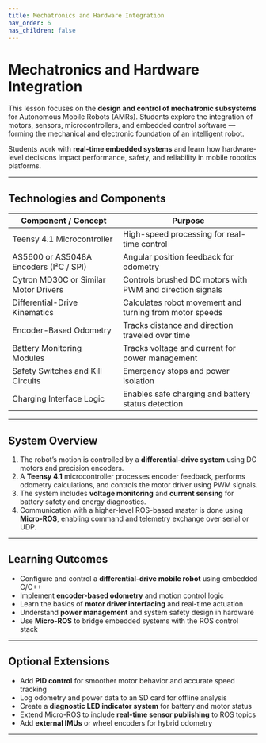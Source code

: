 ```yaml
---
title: Mechatronics and Hardware Integration
nav_order: 6
has_children: false
---
```


# Mechatronics and Hardware Integration

This lesson focuses on the **design and control of mechatronic subsystems** for Autonomous Mobile Robots (AMRs). Students explore the integration of motors, sensors, microcontrollers, and embedded control software — forming the mechanical and electronic foundation of an intelligent robot.

Students work with **real-time embedded systems** and learn how hardware-level decisions impact performance, safety, and reliability in mobile robotics platforms.

---

## Technologies and Components

| Component / Concept                            | Purpose                                                         |
|------------------------------------------------|-----------------------------------------------------------------|
| Teensy 4.1 Microcontroller                     | High-speed processing for real-time control                     |
| AS5600 or AS5048A Encoders (I²C / SPI)         | Angular position feedback for odometry                          |
| Cytron MD30C or Similar Motor Drivers          | Controls brushed DC motors with PWM and direction signals       |
| Differential-Drive Kinematics                  | Calculates robot movement and turning from motor speeds         |
| Encoder-Based Odometry                         | Tracks distance and direction traveled over time                |
| Battery Monitoring Modules                     | Tracks voltage and current for power management                 |
| Safety Switches and Kill Circuits              | Emergency stops and power isolation                             |
| Charging Interface Logic                       | Enables safe charging and battery status detection              |

---

## System Overview

1. The robot’s motion is controlled by a **differential-drive system** using DC motors and precision encoders.  
2. A **Teensy 4.1** microcontroller processes encoder feedback, performs odometry calculations, and controls the motor driver using PWM signals.  
3. The system includes **voltage monitoring** and **current sensing** for battery safety and energy diagnostics.  
4. Communication with a higher-level ROS-based master is done using **Micro-ROS**, enabling command and telemetry exchange over serial or UDP.

---

## Learning Outcomes

- Configure and control a **differential-drive mobile robot** using embedded C/C++  
- Implement **encoder-based odometry** and motion control logic  
- Learn the basics of **motor driver interfacing** and real-time actuation  
- Understand **power management** and system safety design in hardware  
- Use **Micro-ROS** to bridge embedded systems with the ROS control stack

---

## Optional Extensions

- Add **PID control** for smoother motor behavior and accurate speed tracking  
- Log odometry and power data to an SD card for offline analysis  
- Create a **diagnostic LED indicator system** for battery and motor status  
- Extend Micro-ROS to include **real-time sensor publishing** to ROS topics  
- Add **external IMUs** or wheel encoders for hybrid odometry

---

